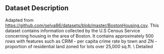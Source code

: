 ## Dataset Description

Adapted from https://github.com/selva86/datasets/blob/master/BostonHousing.csv. This dataset contains information collected by the U.S Census Service concerning housing in the area of Boston.
It contains approximately 500 rows with features such as CRIM - per capita crime rate by town
 and ZN - proportion of residential land zoned for lots over 25,000 sq.ft.
\\ 
Detailed 
